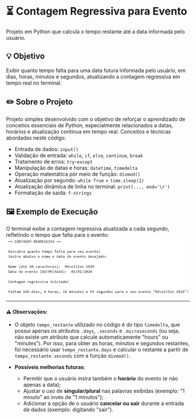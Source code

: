 # ⏳ Contagem Regressiva para Evento

Projeto em Python que calcula o tempo restante até a data informada pelo usuário.

## 💡 Objetivo

Exibir quanto tempo falta para uma data futura informada pelo usuário, em dias, horas, minutos e segundos, atualizando a contagem regressiva em tempo real no terminal.

## ✏️ Sobre o Projeto

Projeto simples desenvolvido com o objetivo de reforçar o aprendizado de conceitos essenciais de Python, especialmente relacionados a datas, horários e atualização contínua em tempo real.
Conceitos e técnicas abordadas neste código:

- Entrada de dados: `input()`
- Validação de entrada: `while`, `if`, `else`, `continue`, `break`
- Tratamento de erros: `try`-`except`
- Manipulação de datas e horas: `datetime`, `timedelta`
- Operação matemática por meio de função: `divmod()`
- Atualização por segundo: `while True` + `time.sleep(1)`
- Atualização dinâmica de linha no terminal: `print(..., end='\r')`
- Formatação de saída: `f-strings`


## 🖼️ Exemplo de Execução

O terminal exibe a contagem regressiva atualizada a cada segundo, refletindo o tempo que falta para o evento:
![Exemplo](contagem_regressiva_exemplo.png)

---

#### ⚠️ Observações:

- O objeto `tempo_restante` utilizado no código é do tipo `timedelta`, que possui apenas os atributos `.days`, `.seconds` e `.microseconds` (ou seja, não existe um atributo que calcule automaticamente "hours" ou "minutes"). Por isso, para obter as horas, minutos e segundos restantes, foi necessário usar `tempo_restante.days` e calcular o restante a partir de `tempo_restante.seconds` com a função `divmod()`.

- **Possíveis melhorias futuras**:
  - Permitir que o usuário insira também o **horário** do evento (e não apenas a data);  
  - Ajustar o uso de **singular/plural** nas palavras exibidas (exemplo: "1 minuto" ao invés de "1 minutos");  
  - Adicionar a opção de o usuário **cancelar ou sair** durante a entrada de dados (exemplo: digitando "sair").